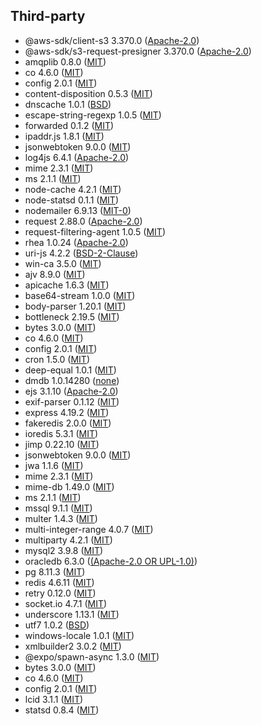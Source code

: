 
## Third-party

- @aws-sdk/client-s3 3.370.0 ([Apache-2.0](https://raw.githubusercontent.com/aws/aws-sdk-js-v3/main/LICENSE))
- @aws-sdk/s3-request-presigner 3.370.0 ([Apache-2.0](https://raw.githubusercontent.com/aws/aws-sdk-js-v3/main/LICENSE))
- amqplib 0.8.0 ([MIT](https://raw.githubusercontent.com/amqp-node/amqplib/main/LICENSE))
- co 4.6.0 ([MIT](https://raw.githubusercontent.com/tj/co/master/LICENSE))
- config 2.0.1 ([MIT](https://raw.githubusercontent.com/node-config/node-config/master/LICENSE))
- content-disposition 0.5.3 ([MIT](https://raw.githubusercontent.com/jshttp/content-disposition/master/LICENSE))
- dnscache 1.0.1 ([BSD](https://raw.githubusercontent.com/yahoo/dnscache/master/LICENSE))
- escape-string-regexp 1.0.5 ([MIT](https://raw.githubusercontent.com/sindresorhus/escape-string-regexp/main/license))
- forwarded 0.1.2 ([MIT](https://raw.githubusercontent.com/jshttp/forwarded/master/LICENSE))
- ipaddr.js 1.8.1 ([MIT](https://raw.githubusercontent.com/whitequark/ipaddr.js/main/LICENSE))
- jsonwebtoken 9.0.0 ([MIT](https://raw.githubusercontent.com/auth0/node-jsonwebtoken/master/LICENSE))
- log4js 6.4.1 ([Apache-2.0](https://raw.githubusercontent.com/log4js-node/log4js-node/master/LICENSE))
- mime 2.3.1 ([MIT](https://raw.githubusercontent.com/broofa/mime/main/LICENSE))
- ms 2.1.1 ([MIT](https://raw.githubusercontent.com/vercel/ms/main/license.md))
- node-cache 4.2.1 ([MIT](https://raw.githubusercontent.com/node-cache/node-cache/master/LICENSE))
- node-statsd 0.1.1 ([MIT](https://raw.githubusercontent.com/sivy/node-statsd/master/LICENSE))
- nodemailer 6.9.13 ([MIT-0](https://raw.githubusercontent.com/nodemailer/nodemailer/master/LICENSE))
- request 2.88.0 ([Apache-2.0](https://raw.githubusercontent.com/request/request/master/LICENSE))
- request-filtering-agent 1.0.5 ([MIT](https://raw.githubusercontent.com/azu/request-filtering-agent/master/LICENSE))
- rhea 1.0.24 ([Apache-2.0](https://raw.githubusercontent.com/amqp/rhea/main/LICENSE))
- uri-js 4.2.2 ([BSD-2-Clause](https://raw.githubusercontent.com/garycourt/uri-js/master/LICENSE))
- win-ca 3.5.0 ([MIT](https://raw.githubusercontent.com/ukoloff/win-ca/master/LICENSE))
- ajv 8.9.0 ([MIT](https://raw.githubusercontent.com/ajv-validator/ajv/master/LICENSE))
- apicache 1.6.3 ([MIT](https://raw.githubusercontent.com/kwhitley/apicache/master/LICENSE))
- base64-stream 1.0.0 ([MIT](https://github.com/mazira/base64-stream?tab=readme-ov-file#license))
- body-parser 1.20.1 ([MIT](https://raw.githubusercontent.com/expressjs/body-parser/master/LICENSE))
- bottleneck 2.19.5 ([MIT](https://raw.githubusercontent.com/SGrondin/bottleneck/master/LICENSE))
- bytes 3.0.0 ([MIT](https://raw.githubusercontent.com/visionmedia/bytes.js/master/LICENSE))
- co 4.6.0 ([MIT](https://raw.githubusercontent.com/tj/co/master/LICENSE))
- config 2.0.1 ([MIT](https://raw.githubusercontent.com/node-config/node-config/master/LICENSE))
- cron 1.5.0 ([MIT](https://raw.githubusercontent.com/kelektiv/node-cron/main/LICENSE))
- deep-equal 1.0.1 ([MIT](https://raw.githubusercontent.com/inspect-js/node-deep-equal/main/LICENSE))
- dmdb 1.0.14280 ([none](https://www.npmjs.com/package/dmdb))
- ejs 3.1.10 ([Apache-2.0](https://raw.githubusercontent.com/mde/ejs/main/LICENSE))
- exif-parser 0.1.12 ([MIT](https://raw.githubusercontent.com/bwindels/exif-parser/master/LICENSE.md))
- express 4.19.2 ([MIT](https://raw.githubusercontent.com/expressjs/express/master/LICENSE))
- fakeredis 2.0.0 ([MIT](https://github.com/hdachev/fakeredis?tab=readme-ov-file#license))
- ioredis 5.3.1 ([MIT](https://raw.githubusercontent.com/redis/ioredis/main/LICENSE))
- jimp 0.22.10 ([MIT](https://raw.githubusercontent.com/jimp-dev/jimp/main/LICENSE))
- jsonwebtoken 9.0.0 ([MIT](https://raw.githubusercontent.com/auth0/node-jsonwebtoken/master/LICENSE))
- jwa 1.1.6 ([MIT](https://raw.githubusercontent.com/auth0/node-jwa/master/LICENSE))
- mime 2.3.1 ([MIT](https://raw.githubusercontent.com/broofa/mime/main/LICENSE))
- mime-db 1.49.0 ([MIT](https://raw.githubusercontent.com/jshttp/mime-db/master/LICENSE))
- ms 2.1.1 ([MIT](https://raw.githubusercontent.com/vercel/ms/master/license.md))
- mssql 9.1.1 ([MIT](https://raw.githubusercontent.com/tediousjs/node-mssql/master/LICENSE.md))
- multer 1.4.3 ([MIT](https://raw.githubusercontent.com/expressjs/multer/master/LICENSE))
- multi-integer-range 4.0.7 ([MIT](https://raw.githubusercontent.com/smikitky/node-multi-integer-range/master/LICENSE))
- multiparty 4.2.1 ([MIT](https://raw.githubusercontent.com/pillarjs/multiparty/master/LICENSE))
- mysql2 3.9.8 ([MIT](https://raw.githubusercontent.com/sidorares/node-mysql2/master/License))
- oracledb 6.3.0 ([(Apache-2.0 OR UPL-1.0)](https://raw.githubusercontent.com/oracle/node-oracledb/main/LICENSE.txt))
- pg 8.11.3 ([MIT](https://raw.githubusercontent.com/brianc/node-postgres/master/LICENSE))
- redis 4.6.11 ([MIT](https://raw.githubusercontent.com/redis/node-redis/master/LICENSE))
- retry 0.12.0 ([MIT](https://raw.githubusercontent.com/tim-kos/node-retry/master/License))
- socket.io 4.7.1 ([MIT](https://raw.githubusercontent.com/socketio/socket.io/main/LICENSE))
- underscore 1.13.1 ([MIT](https://raw.githubusercontent.com/jashkenas/underscore/master/LICENSE))
- utf7 1.0.2 ([BSD](https://www.npmjs.com/package/utf7))
- windows-locale 1.0.1 ([MIT](https://raw.githubusercontent.com/TiagoDanin/Windows-Locale/master/LICENSE))
- xmlbuilder2 3.0.2 ([MIT](https://raw.githubusercontent.com/oozcitak/xmlbuilder2/master/LICENSE))
- @expo/spawn-async 1.3.0 ([MIT](https://raw.githubusercontent.com/TritonDataCenter/node-spawn-async/master/LICENSE))
- bytes 3.0.0 ([MIT](https://raw.githubusercontent.com/visionmedia/bytes.js/master/LICENSE))
- co 4.6.0 ([MIT](https://raw.githubusercontent.com/tj/co/master/LICENSE))
- config 2.0.1 ([MIT](https://github.com/node-config/node-config/blob/master/LICENSE))
- lcid 3.1.1 ([MIT](https://raw.githubusercontent.com/sindresorhus/lcid/main/license))
- statsd 0.8.4 ([MIT](https://raw.githubusercontent.com/statsd/statsd/master/LICENSE))
